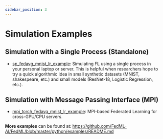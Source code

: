 ```yaml
---
sidebar_position: 3
---
```


# Simulation Examples

## Simulation with a Single Process (Standalone)

- [sp_fedavg_mnist_lr_example](./examples/sp_fedavg_mnist_lr_example.md): 
  Simulating FL using a single process in your personal laptop or server. This is helpful when researchers hope to try a quick algorithmic idea in small synthetic datasets (MNIST, shakespeare, etc.) and small models (ResNet-18, Logistic Regression, etc.). 

## Simulation with Message Passing Interface (MPI)
- [mpi_torch_fedavg_mnist_lr_example](./examples/mpi_torch_fedavg_mnist_lr_example.md): 
  MPI-based Federated Learning for cross-GPU/CPU servers.
  
**More examples** can be found at: 
https://github.com/FedML-AI/FedML/blob/master/python/examples/README.md